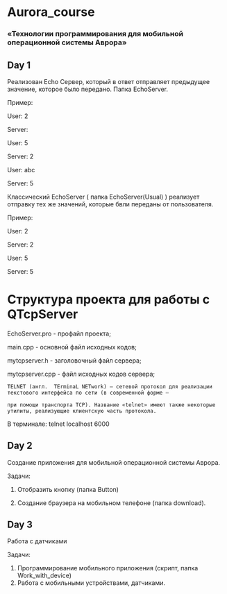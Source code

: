 # Aurora_course

### «Технологии программирования для мобильной операционной системы Аврора»

## Day 1

Реализован Echo Сервер, который в ответ отправляет предыдущее значение, которое было передано. Папка EchoServer.

Пример:

User: 2

Server: 

User: 5

Server: 2

User: abc

Server: 5

Классический EchoServer ( папка EchoServer(Usual) ) реализует отправку тех же значений, которые бвли переданы от пользователя.

Пример:

User: 2

Server: 2

User: 5

Server: 5

# Структура проекта для работы с QTcpServer

EchoServer.pro - профайл проекта;

main.cpp - основной файл исходных кодов;

mytcpserver.h - заголовочный файл сервера;

mytcpserver.cpp - файл исходных кодов сервера;

```
TELNET (англ.  TErminaL NETwork) — сетевой протокол для реализации текстового интерфейса по сети (в современной форме — 

при помощи транспорта TCP). Название «telnet» имеют также некоторые утилиты, реализующие клиентскую часть протокола.
```

В терминале: telnet localhost 6000

## Day 2

Создание приложения для мобильной операционной системы Аврора.

Задачи: 

1) Отобразить кнопку (папка Button)

2) Создание браузера на мобильном телефоне (папка download).

## Day 3

Работа с датчиками

Задачи:

1) Программирование мобильного приложения (скрипт, папка Work_with_device)
2) Работа с мобильными устройствами, датчиками.

